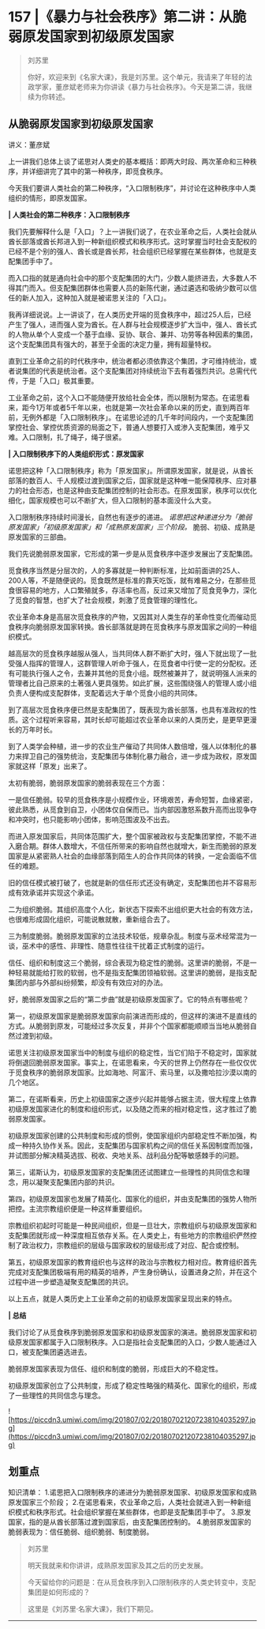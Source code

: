 # 157 |《暴力与社会秩序》第二讲：从脆弱原发国家到初级原发国家

> 刘苏里
> 
> 你好，欢迎来到《名家大课》，我是刘苏里。这个单元，我请来了年轻的法政学家，董彦斌老师来为你讲读《暴力与社会秩序》。今天是第二讲，我继续为你转述。

## 从脆弱原发国家到初级原发国家

讲义：董彦斌

上一讲我们总体上谈了诺思对人类史的基本概括：即两大时段、两次革命和三种秩序，并详细讲完了其中的第一种秩序，即觅食秩序。

今天我们要讲人类社会的第二种秩序，“入口限制秩序”，并讨论在这种秩序中人类组织的情形，即原发国家。

 **| 人类社会的第二种秩序：入口限制秩序**

我们先要解释什么是「入口」？上一讲我们说了，在农业革命之后，人类社会就从酋长部落或酋长邦进入到一种新组织模式和秩序形式。这时掌握当时社会支配权的已经不是个别的强人、酋长或是酋长邦，社会组织已经掌握在某些群体，也就是支配集团手中了。

而入口指的就是通向社会中的那个支配集团的大门，少数人能挤进去，大多数人不得其门而入。但支配集团群体也需要人员的新陈代谢，通过遴选和吸纳少数可以信任的新人加入，这种加入就是被诺思关注的「入口」。

我再详细说说。上一讲谈了，在人类历史开端的觅食秩序中，超过25人后，已经产生了强人，进而强人变为酋长。在人群与社会规模逐步扩大当中，强人、酋长式的人物从单个人变成一个基于血缘、妥协、联合、兼并、功劳等各种因素的集团，这个支配集团具有强大的，甚至于全面的决定力量，拥有超量特权。

直到工业革命之前的时代秩序中，统治者都必须依靠这个集团，才可维持统治，或者说集团的代表是统治者。这个支配集团对持续统治下去有着强烈共识。总需代代传，于是「入口」极其重要。

工业革命之前，这个入口不能随便开放给社会全体，而以限制为常态。在诺思看来，距今1万年或者5千年以来，也就是第一次社会革命以来的历史，直到两百年前，无例外都是「入口限制秩序」。在诺思论述的几千年时间段内，一个支配集团掌控社会、掌控优质资源的局面之下，普通人想要打入或渗入支配集团，难乎又难。入口限制，扎了绳子，绳子很紧。

 **| 入口限制秩序下的人类组织形式：原发国家**

诺思把这种「入口限制秩序」称为「原发国家」。所谓原发国家，就是说，从酋长部落的数百人、千人规模过渡到国家之后，国家就是这种唯一能保障秩序、应对暴力的社会形态，也是这种由支配集团控制的社会形态。在原发国家，秩序可以优化细化，国家规模也可以不断扩大，但入口限制的基本面没什么大变。

入口限制秩序持续时间漫长，自然也有逐步的递进。 *诺思把这种递进分为「脆弱原发国家」「初级原发国家」和「成熟原发国家」三个阶段。* 脆弱、初级、成熟是原发国家的三部曲。

我们先说脆弱原发国家，它形成的第一步是从觅食秩序中逐步发展出了支配集团。

觅食秩序当然是分层次的，人的多寡就是一种判断标准，比如前面讲的25人、200人等，不是随便说的。觅食既然是标准的靠天吃饭，就有难易之分，在那些觅食很容易的地方，人口繁殖就多，存活率也高，反过来又增加了觅食竞争力，深化了觅食的智慧，也扩大了社会规模，刺激了觅食管理的理性化。

农业革命本身是高层次觅食秩序的产物，又因其对人类生存的革命性变化而催动觅食秩序向脆弱原发国家转换。酋长部落就是跨在觅食秩序与原发国家之间的一种组织模式。

越高层次的觅食秩序越服从强人，当共同体人群不断扩大时，强人下就出现了一批受强人指挥的管理人，这群管理人听命于强人，在觅食者中行使一定的分配权。还有可能执行强人之令，去兼并其他的觅食小组。既然被兼并了，就说明强人派来的管理者比自己原来的土著强人更具强势。如此扩展，这些围绕强人的管理人或小组负责人便构成支配群体，支配着远大于单个觅食小组的共同体。

到了高层次觅食秩序便已然是支配集团了，既表现为酋长部落，也具有准政权的性质。这个过程听来容易，其时长却可能超过农业革命以来的人类历史，是更早更漫长的万年时长。

到了人类学会种植，进一步的农业生产催动了共同体人数倍增，强人以体制化的暴力来捍卫自己的强势统治，支配集团与体制化暴力融合，进一步成为政权，原发国家就这样「原发」出来了。

太初有脆弱，脆弱原发国家的脆弱表现在三个方面：

一是信任脆弱。较早的觅食秩序是小规模作业，环境艰苦，寿命短暂，血缘紧密，彼此熟悉，从觅食到自卫，小团体仅自保而已。当内部因激怒系数升高而出现争夺和冲突时，也只能影响小团体，影响范围波及不出去。

而进入原发国家后，共同体范围扩大，整个国家被政权与支配集团掌控，不能不进入磨合期。群体人数增大，不信任所带来的影响自然也就增大，新生而脆弱的原发国家是从紧密熟人社会的血缘部落到陌生人的合作共同体的转换，一定会面临不信任的难题。

旧的信任模式被打破了，也就是新的信任形式还没有确定，支配集团也并不容易形成有效承诺并实现这个承诺。

二为组织脆弱。其组织高度个人化，新状态下探索不出组织更大社会的有效方法，也很难形成固化组织，可能说散就散，重新组合去了。

三为制度脆弱。脆弱原发国家的立法技术较低，规章杂乱。制度与巫术经常混为一谈，巫术中的感性、非理性、随意性往往干扰着正式制度的运行。

信任、组织和制度这三个脆弱，综合表现为稳定性的脆弱。这里讲的脆弱，不是一种轻易就能给打败的软弱，也不是指支配集团领袖软弱。这里讲的脆弱，是指支配集团内部与外部纠纷频繁，却没有有效应对的办法。

好，脆弱原发国家之后的“第二步曲”就是初级原发国家了。它的特点有哪些呢？

第一，初级原发国家是脆弱原发国家向前演进而形成的，但这样的演进不是直线的方式。从脆弱到原发，可能经过多次反复，并非个个国家都能顺顺当当地从脆弱自然过渡到初级。

诺思关注初级原发国家当中的制度与组织的稳定性，当它们陷于不稳定时，国家就将倒退回脆弱原发国家。事实上，在诺思看来，今天的世界上仍然存在一些仅仅优于觅食秩序的脆弱原发国家。比如海地、阿富汗、索马里，以及撒哈拉沙漠以南的几个地区。

第二，在诺斯看来，历史上初级国家之逐步兴起并能够占据主流，很大程度上依靠初级原发国家进化的制度和组织形式，以及随之而来的相对稳定性，这才胜过了脆弱原发国家。

初级原发国家创建的公共制度和形成的惯例，使国家组织内部稳定性不断加强，构成一种持久协作关系。因此，支配集团与国家机构之间的信任关系因制度而加强，并试图部分解决精英选拔、税收、央地关系、战利品分配等敏感棘手的问题。

第三，诺斯认为，初级原发国家的支配集团还试图建立一些理性的共同信念和理念，用以凝聚支配集团内部的共识。

第四，初级原发国家也发展了精英化、国家化的组织，并由支配集团的强势人物所把控。主流宗教组织便是一种这样重要组织。

宗教组织初起时可能是一种民间组织，但是一旦壮大，宗教组织与初级原发国家和支配集团就形成一种深度相互依存关系。在人类史上，有些地方的宗教组织俨然控制了政治权力，宗教组织的层级与国家政权的层级形成了对应、配合或控制。

第五，初级原发国家的教育组织也与这样的政治与宗教权力相对应。教育组织首先完成对支配集团极端有用的精英的培养，产生身份确认，设置进身之阶，并在这个过程中进一步塑造凝聚支配集团的共识。

以上五点，就是人类历史上工业革命之前的初级原发国家呈现出来的特点。

 **| 总结**

我们讨论了从觅食秩序到脆弱原发国家和初级原发国家的演进。脆弱原发国家和初级原发国家都属于入口限制秩序。入口是指社会支配集团的入口，少数人能通过入口，被支配集团遴选进去。

脆弱原发国家表现为信任、组织和制度的脆弱，形成巨大的不稳定性。

初级原发国家创立了公共制度，形成了稳定性略强的精英化、国家化的组织，形成了一些理性的共同信念与理念。

![https://piccdn3.umiwi.com/img/201807/02/201807021207238104035297.jpg](https://piccdn3.umiwi.com/img/201807/02/201807021207238104035297.jpg)

## 划重点

知识清单：
1.诺思把入口限制秩序的递进分为脆弱原发国家、初级原发国家和成熟原发国家三个阶段；
2.在诺思看来，农业革命之后，人类社会就进入到一种新组织模式和秩序形式。社会组织掌握在某些群体，也即是支配集团手中了。
3.原发国家，指的是从酋长部落过渡到国家后，由支配集团控制的。
4.脆弱原发国家的脆弱表现为：信任脆弱、组织脆弱、制度脆弱。

> 刘苏里
> 
> 明天我就来和你讲讲，成熟原发国家及其之后的历史发展。
> 
> 今天留给你的问题是：在从觅食秩序到入口限制秩序的人类史转变中，支配集团是如何形成的？
> 
> 这里是《刘苏里·名家大课》，我们下期见。

---
